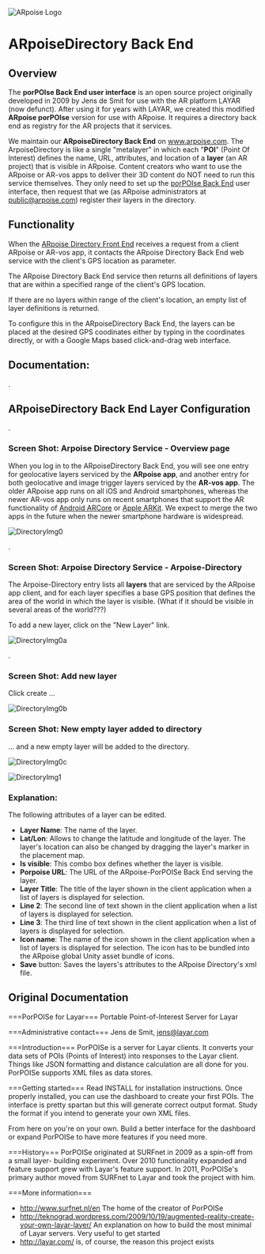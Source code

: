 ![ARpoise Logo](/images/arpoise_logo_rgb-128.png)
# ARpoiseDirectory Back End

## Overview
The **porPOIse Back End user interface** is an open source project originally developed in 2009 by Jens de Smit for use with the AR platform LAYAR (now defunct). After using it for years with LAYAR, we created this modified **ARpoise porPOIse** version for use with ARpoise. It requires a directory back end as registry for the AR projects that it services.

We maintain our **ARpoiseDirectory Back End** on www.arpoise.com. The ArpoiseDirectory is like a single "metalayer" in which each 
"**POI**" (Point Of Interest) defines the name, URL, attributes, and location of a **layer** (an AR project) that is visible in ARpoise.
Content creators who want to use the ARpoise or AR-vos apps to deliver their 3D content do NOT need to run this service themselves. They only need to set up the [porPOIse Back End](https://github.com/ARPOISE/ARpoise/blob/master/php/porpoise/README.md) user interface, then request that we (as ARpoise administrators at public@arpoise.com) register their layers in the directory.

## Functionality
When the [ARpoise Directory Front End](https://github.com/ARPOISE/ARpoise/tree/master/ArpoiseDirectory#arpoisedirectory) receives a request from a client ARpoise or AR-vos app, it contacts the ARpoise Directory Back End web service with the client's GPS location as parameter. 

The ARpoise Directory Back End service then returns all definitions of layers that are within a specified range of the client's GPS location.

If there are no layers within range of the client's location, an empty list of layer definitions is returned.

To configure this in the ARpoiseDirectory Back End, the layers can be placed at the desired GPS coodinates either by typing in the coordinates directly, or with a Google Maps based click-and-drag web interface.

## Documentation:

.
## ARpoiseDirectory Back End Layer Configuration

.
### Screen Shot: Arpoise Directory Service - Overview page

When you log in to the ARpoiseDirectory Back End, you will see one entry for geolocative layers serviced by the **ARpoise 
app**, and another entry for both geolocative and image trigger layers serviced by the **AR-vos app**. The older ARpoise 
app runs on all iOS and Android smartphones, whereas the newer AR-vos app only runs on recent smartphones that support the 
AR functionality of [Android ARCore](https://developers.google.com/ar/discover/supported-devices) or [Apple ARKit](https://developer.apple.com/library/archive/documentation/DeviceInformation/Reference/iOSDeviceCompatibility/DeviceCompatibilityMatrix/DeviceCompatibilityMatrix.html). We expect to merge the two apps in the future when the newer smartphone 
hardware is widespread.

![DirectoryImg0](/images/Directory0.png)

.
### Screen Shot: Arpoise Directory Service - Arpoise-Directory

The Arpoise-Directory entry lists all **layers** that are serviced by the ARpoise app client, and for each layer specifies a base GPS position that defines the area of the world in which the layer is visible. (What if it should be visible in several areas of the world???)

To add a new layer, click on the "New Layer" link.

![DirectoryImg0a](/images/Directory0a.png)

.
### Screen Shot: Add new layer

Click create ...

![DirectoryImg0b](/images/Directory0b.png)

### Screen Shot: New empty layer added to directory

... and a new empty layer will be added to the directory.

![DirectoryImg0c](/images/Directory0c.png)


![DirectoryImg1](/images/Directory1.png)
### Explanation:
The following attributes of a layer can be edited.
* **Layer Name**: The name of the layer.
* **Lat/Lon**: Allows to change the latitude and longitude of the layer. The layer's location can also be changed by dragging the layer's marker in the placement map.
* **Is visible**: This combo box defines whether the layer is visible.
* **Porpoise URL**: The URL of the ARpoise-PorPOISe Back End serving the layer.
* **Layer Title**: The title of the layer shown in the client application when a list of layers is displayed for selection.
* **Line 2**: The second line of text shown in the client application when a list of layers is displayed for selection.
* **Line 3**: The third line of text shown in the client application when a list of layers is displayed for selection.
* **Icon name**: The name of the icon shown in the client application when a list of layers is displayed for selection. The icon has to be bundled into the ARpoise global Unity asset bundle of icons.
* **Save** button: Saves the layers's attributes to the ARpoise Directory's xml file.

## Original Documentation

===PorPOISe for Layar===
Portable Point-of-Interest Server for Layar

===Administrative contact===
Jens de Smit, jens@layar.com

===Introduction===
PorPOISe is a server for Layar clients. It converts your data sets of POIs
(Points of Interest) into responses to the Layar client. Things like JSON
formatting and distance calculation are all done for you. PorPOISe supports
XML files as data stores.

===Getting started===
Read INSTALL for installation instructions. Once properly installed, you can
use the dashboard to create your first POIs. The interface is pretty spartan
but this will generate correct output format. Study the format if you intend to
generate your own XML files.

From here on you're on your own. Build a better interface for the dashboard or
expand PorPOISe to have more features if you need more.

===History===
PorPOISe originated at SURFnet in 2009 as a spin-off from a small layer-
building experiment. Over 2010 functionality expanded and feature support
grew with Layar's feature support. In 2011, PorPOISe's primary author moved
from SURFnet to Layar and took the project with him.

===More information===
  * http://www.surfnet.nl/en The home of the creator of PorPOISe
  * http://teknograd.wordpress.com/2009/10/19/augmented-reality-create-your-own-layar-layer/ An explanation on how to build the most minimal of Layar servers. Very useful to get started
  * http://layar.com/ is, of course, the reason this project exists
